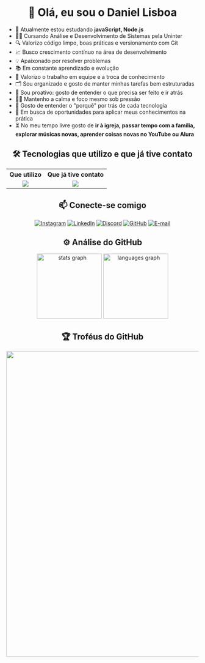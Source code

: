 <h1 align="center">👋 Olá, eu sou o Daniel Lisboa</h1>

- 🌱 Atualmente estou estudando **javaScript, Node.js**
- 👨‍🎓 Cursando Análise e Desenvolvimento de Sistemas pela Uninter
- 🔍 Valorizo código limpo, boas práticas e versionamento com Git
- 📈 Busco crescimento contínuo na área de desenvolvimento
- 💡 Apaixonado por resolver problemas
- 📚 Em constante aprendizado e evolução
- 🤝 Valorizo o trabalho em equipe e a troca de conhecimento
- 🗂️ Sou organizado e gosto de manter minhas tarefas bem estruturadas
- 🧩 Sou proativo: gosto de entender o que precisa ser feito e ir atrás
- 🧘‍♂️ Mantenho a calma e foco mesmo sob pressão
- 🔎 Gosto de entender o "porquê" por trás de cada tecnologia
- 🚀 Em busca de oportunidades para aplicar meus conhecimentos na prática
- ⏳ No meu tempo livre gosto de **ir à igreja, passar tempo com a família, explorar músicas novas, aprender coisas novas no YouTube ou Alura**

<h2 align="center">🛠️ Tecnologias que utilizo e que já tive contato</h2>
<table align="center">
  <tr>
    <th>Que utilizo</th>
    <th>Que já tive contato</th>
  </tr>
  <tr>
    <td align="center">
      <img src="https://skillicons.dev/icons?i=javascript,nodejs,python,mysql,github,git,ubuntu" />
    </td>
    <td align="center">
      <img src="https://skillicons.dev/icons?i=html,css,lua" />
    </td>
  </tr>
</table>

<div align="center">
  <h2>📫 Conecte-se comigo</h2>
  <a href="https://instagram.com/daniellisboag" target="_blank"><img src="https://skillicons.dev/icons?i=instagram" alt="Instagram"></a>
  <a href="https://www.linkedin.com/in/daniel-lisboag/" target="_blank"><img src="https://skillicons.dev/icons?i=linkedin" alt="LinkedIn"></a>
  <a href="https://discord.com/users/daniellisboag" target="_blank"><img src="https://skillicons.dev/icons?i=discord" alt="Discord"></a>
  <a href="https://github.com/daniellisboag" target="_blank"><img src="https://skillicons.dev/icons?i=github" alt="GitHub"></a>
  <a href="mailto:daniellisboag0@gmail.com"><img src="https://skillicons.dev/icons?i=gmail" alt="E-mail"></a>
</div>


<div align="center">
  <h2>⚙️ Análise do GitHub</h2>
  <img src="https://github-readme-stats.vercel.app/api?username=daniellisboag&show_icons=true&include_all_commits=true&disable_animations=false&theme=light&locale=pt-br&hide_border=false&rank_icon=github" height="170" alt="stats graph"/>
  <img src="https://github-readme-stats.vercel.app/api/top-langs?username=daniellisboag&locale=pt-br&hide_title=false&layout=compact&card_width=380&langs_count=5&theme=light&hide_border=false&custom_title=Linguagens%20mais%20Usadas" height="170" alt="languages graph"/>
</div>


<div align="center">
  <h2>🏆 Troféus do GitHub</h2>
  <a href="https://github.com/ryo-ma/github-profile-trophy" title="repositório de troféus">
    <img width="800" src="https://github-profile-trophy.vercel.app/?username=daniellisboag&column=8&theme=flat&no-frame=false&no-bg=false"/>
  </a>
</div>
